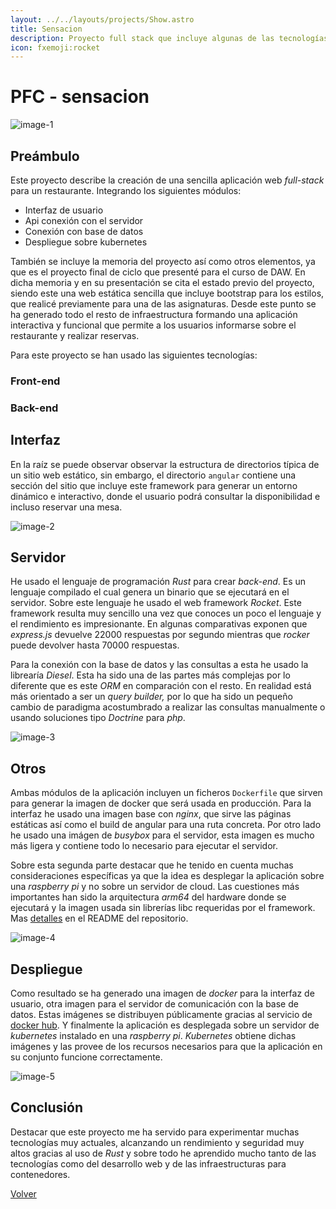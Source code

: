 ```yaml
---
layout: ../../layouts/projects/Show.astro
title: Sensacion
description: Proyecto full stack que incluye algunas de las tecnologías más innovadoras.
icon: fxemoji:rocket
---
```


<script src="https://code.iconify.design/iconify-icon/1.0.0-beta.3/iconify-icon.min.js"></script>

# PFC - sensacion

![image-1](/projects/pfc/image-1.png)

## Preámbulo

Este proyecto describe la creación de una sencilla aplicación web _full-stack_ para un restaurante. Integrando los siguientes módulos:

- Interfaz de usuario
- Api conexión con el servidor
- Conexión con base de datos
- Despliegue sobre kubernetes

También se incluye la memoria del proyecto así como otros elementos, ya que es el proyecto final de ciclo que presenté para el curso de DAW. En dicha memoria y en su presentación se cita el estado previo del proyecto, siendo este una web estática sencilla que incluye bootstrap para los estilos, que realicé previamente para una de las asignaturas. Desde este punto se ha generado todo el resto de infraestructura formando una aplicación interactiva y funcional que permite a los usuarios informarse sobre el restaurante y realizar reservas.

Para este proyecto se han usado las siguientes tecnologías:

### Front-end

<div class="flex justify-between">
  <iconify-icon class="text-6xl" icon="vscode-icons:file-type-html"></iconify-icon>
  <iconify-icon class="text-6xl" icon="vscode-icons:file-type-css"></iconify-icon>
  <iconify-icon class="text-6xl" icon="logos:angular-icon"></iconify-icon>
  <iconify-icon class="text-6xl" icon="logos:bootstrap"></iconify-icon>
  <iconify-icon class="text-6xl" icon="logos:docker-icon"></iconify-icon>
</div>
  
### Back-end

<div class="flex justify-between">
  <iconify-icon class="text-6xl" icon="logos:rust"></iconify-icon>
  <iconify-icon class="text-6xl" icon="openmoji:rocket"></iconify-icon>
  <iconify-icon class="text-6xl" icon="logos:docker-icon"></iconify-icon>
  <iconify-icon class="text-6xl" icon="logos:postgresql"></iconify-icon>
  <iconify-icon class="text-6xl" icon="logos:kubernetes"></iconify-icon>
</div>

## Interfaz

En la raíz se puede observar observar la estructura de directorios típica de un sitio web estático, sin embargo, el directorio `angular` contiene una sección del sitio que incluye este framework para generar un entorno dinámico e interactivo, donde el usuario podrá consultar la disponibilidad e incluso reservar una mesa.

![image-2](/projects/pfc/image-2.png)

## Servidor

He usado el lenguaje de programación _Rust_ para crear _back-end_. Es un lenguaje compilado el cual genera un binario que se ejecutará en el servidor. Sobre este lenguaje he usado el web framework _Rocket_. Este framework resulta muy sencillo una vez que conoces un poco el lenguaje y el rendimiento es impresionante. En algunas comparativas exponen que _express.js_ devuelve 22000 respuestas por segundo mientras que _rocker_ puede devolver hasta 70000 respuestas.

Para la conexión con la base de datos y las consultas a esta he usado la librearía _Diesel_. Esta ha sido una de las partes más complejas por lo diferente que es este _ORM_ en comparación con el resto. En realidad está más orientado a ser un _query builder,_ por lo que ha sido un pequeño cambio de paradigma acostumbrado a realizar las consultas manualmente o usando soluciones tipo _Doctrine_ para _php_.

![image-3](/projects/pfc/image-3.png)

## Otros

Ambas módulos de la aplicación incluyen un ficheros `Dockerfile` que sirven para generar la imagen de docker que será usada en producción. Para la interfaz he usado una imagen base con _nginx_, que sirve las páginas estáticas así como el build de angular para una ruta concreta. Por otro lado he usado una imágen de _busybox_ para el servidor, esta imagen es mucho más ligera y contiene todo lo necesario para ejecutar el servidor.

Sobre esta segunda parte destacar que he tenido en cuenta muchas consideraciones específicas ya que la idea es desplegar la aplicación sobre una _raspberry pi_ y no sobre un servidor de cloud. Las cuestiones más importantes han sido la arquitectura _arm64_ del hardware donde se ejecutará y la imagen usada sin librerías libc requeridas por el framework. Mas [detalles](https://github.com/kennycallado/PFC-server/tree/4bac75490841cd5f4427724f52cd878780f33c06) en el README del repositorio.

![image-4](/projects/pfc/image-4.png)

## Despliegue

Como resultado se ha generado una imagen de _docker_ para la interfaz de usuario, otra imagen para el servidor de comunicación con la base de datos. Estas imágenes se distribuyen públicamente gracias al servicio de [docker hub](https://hub.docker.com). Y finalmente la aplicación es desplegada sobre un servidor de _kubernetes_ instalado en una _raspberry pi_. _Kubernetes_ obtiene dichas imágenes y las provee de los recursos necesarios para que la aplicación en su conjunto funcione correctamente.

![image-5](/projects/pfc/image-5.png)

## Conclusión

Destacar que este proyecto me ha servido para experimentar muchas tecnologías muy actuales, alcanzando un rendimiento y seguridad muy altos gracias al uso de _Rust_ y sobre todo he aprendido mucho tanto de las tecnologías como del desarrollo web y de las infraestructuras para contenedores.

<a href="/projects">Volver</a>
